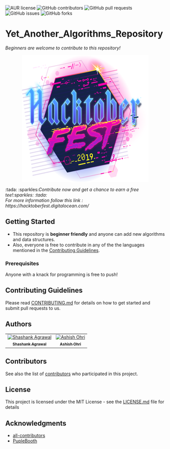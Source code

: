 ![AUR license](https://img.shields.io/aur/license/pac)
![GitHub contributors](https://img.shields.io/github/contributors/AshishOhri/Yet_Another_Algorithms_Repository)
![GitHub pull requests](https://img.shields.io/github/issues-pr/AshishOhri/Yet_Another_Algorithms_Repository)
![GitHub issues](https://img.shields.io/github/issues/AshishOhri/Yet_Another_Algorithms_Repository)
![GitHub forks](https://img.shields.io/github/forks/AshishOhri/Yet_Another_Algorithms_Repository?style=social)
# Yet_Another_Algorithms_Repository
<i>Beginners are welcome to contribute to this repository!</i>
<p align="center">
 <a href="https://hacktoberfest.digitalocean.com/">
<img src='images/hacktoberfest-img.svg' width="400" height="400" align="center">
  </a>
</p>
:tada: :sparkles:<i>Contribute now and get a chance to earn a free tee!:sparkles: :tada:<br>
For more information follow this link : https://hacktoberfest.digitalocean.com/</i>

## Getting Started

* This repository is **beginner friendly** and anyone can add new algorithms and data structures. 
* Also, everyone is free to contribute in any of the the languages mentioned in the <a href="https://github.com/AshishOhri/Yet_Another_Algorithms_Repository/blob/master/CONTRIBUTING.md">Contributing Guidelines</a>.

### Prerequisites

Anyone with a knack for programming is free to push!


## Contributing Guidelines

Please read [CONTRIBUTING.md](https://github.com/AshishOhri/Yet_Another_Algorithms_Repository/blob/master/CONTRIBUTING.md) for details on how to get started and submit pull requests to us.


## Authors

<table>
  <tr>
    <td align="center"><a href="https://github.com/iam-Shashank"><img src="https://avatars0.githubusercontent.com/u/34963991?s=460&v=4" width="100px;" alt="Shashank Agrawal"/><br /><sub><b>Shashank Agrawal</b></sub></a></td>
    <td align="center"><a href="https://github.com/AshishOhri"><img src="https://avatars1.githubusercontent.com/u/44030156?s=460&v=4" width="100px;" alt="Ashish Ohri"/><br /><sub><b>Ashish Ohri</b></sub></a></td>
  </tr>
 </table>

## Contributors

See also the list of [contributors](https://github.com/AshishOhri/Yet_Another_Algorithms_Repository/graphs/contributors) who participated in this project.

## License

This project is licensed under the MIT License - see the [LICENSE.md](LICENSE.md) file for details

## Acknowledgments

* <a href="https://github.com/all-contributors">all-contributors</a>
* <a href="https://gist.github.com/PurpleBooth/109311bb0361f32d87a2">PupleBooth</a>
